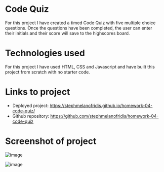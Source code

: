 # Code Quiz

For this project I have created a timed Code Quiz with five multiple choice questions. Once the questions have been completed, the user can enter their initials and their score will save to the highscores board.

# Technologies used

For this project I have used HTML, CSS and Javascript and have built this project from scratch with no starter code.

# Links to project

* Deployed project: https://stephmelanofridis.github.io/homework-04-code-quiz/
* Github repository: https://github.com/stephmelanofridis/homework-04-code-quiz

# Screenshot of project
![image](https://user-images.githubusercontent.com/82196946/123915458-e0e6bc00-d9c3-11eb-89f0-041ec368c617.png)

![image](https://user-images.githubusercontent.com/82196946/126595520-98f33f70-fc66-4595-be63-db59a89c6462.png)



